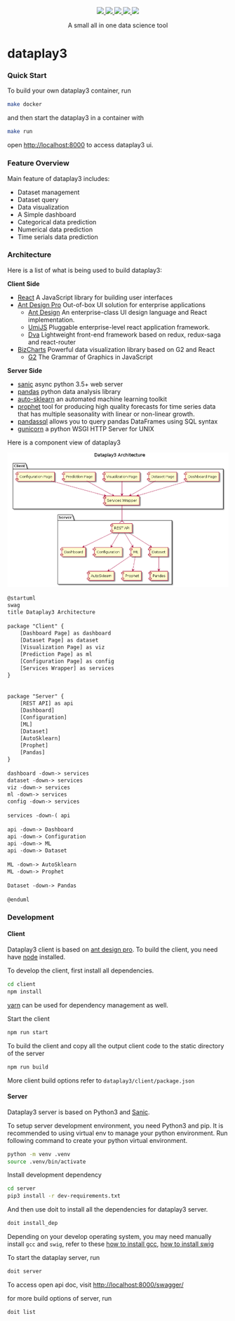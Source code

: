 <p align="center">
  <a href="https://github.com/gangtao/dataplay3/issues">
    <img src="https://img.shields.io/github/issues/gangtao/dataplay3.svg">
  </a>
  <a href="https://github.com/gangtao/dataplay3/network">
    <img src="https://img.shields.io/github/forks/gangtao/dataplay3.svg">
  </a>
  <a href="https://github.com/gangtao/dataplay3/stargazers">
    <img src="https://img.shields.io/github/stars/gangtao/dataplay3.svg">
  </a>
  <a href="https://app.codacy.com/app/gangtao/dataplay3?utm_source=github.com&utm_medium=referral&utm_content=gangtao/dataplay3&utm_campaign=Badge_Grade_Settings">
    <img src="https://api.codacy.com/project/badge/Grade/8e46d2bc99bc4dad990af063c26efb00">
  </a>
  <a href="https://ebertapp.io/github/gangtao/dataplay3">
    <img src="https://ebertapp.io/github/gangtao/dataplay3.svg">
  </a>
</p>

<p align="center">
  A small all in one data science tool
</p>

# dataplay3

### Quick Start
To build your own dataplay3 container, run
```bash
make docker
```
and then start the dataplay3 in a container with
```bash
make run
```
open [http://localhost:8000](http://localhost:8000) to access dataplay3 ui.

### Feature Overview

Main feature of dataplay3 includes:
- Dataset management
- Dataset query
- Data visualization
- A Simple dashboard
- Categorical data prediction
- Numerical data prediction
- Time serials data prediction

### Architecture

Here is a list of what is being used to build dataplay3:

**Client Side**
- [React](https://reactjs.org/) A JavaScript library for building user interfaces
- [Ant Design Pro](https://pro.ant.design/) Out-of-box UI solution for enterprise applications
  - [Ant Design](https://ant.design/) An enterprise-class UI design language and React implementation.
  - [UmiJS](https://umijs.org/) Pluggable enterprise-level react application framework.
  - [Dva](https://github.com/dvajs/dva) Lightweight front-end framework based on redux, redux-saga and react-router
- [BizCharts](https://github.com/alibaba/BizCharts) Powerful data visualization library based on G2 and React
  - [G2](https://github.com/antvis/g2) The Grammar of Graphics in JavaScript

**Server Side**
- [sanic](https://github.com/huge-success/sanic) async python 3.5+ web server
- [pandas](https://pandas.pydata.org/) python data analysis library
- [auto-sklearn](https://automl.github.io/auto-sklearn/master/index.html) an automated machine learning toolkit
- [prophet](https://github.com/facebook/prophet) tool for producing high quality forecasts for time series data that has multiple seasonality with linear or non-linear growth.
- [pandassql](https://github.com/yhat/pandasql/) allows you to query pandas DataFrames using SQL syntax
- [gunicorn](https://gunicorn.org/) a python WSGI HTTP Server for UNIX

Here is a component view of dataplay3

![dataplay3_component_view](./assets/dataplay3_component_view.png)
```plantuml
@startuml
swag
title Dataplay3 Architecture

package "Client" {
    [Dashboard Page] as dashboard
    [Dataset Page] as dataset
    [Visualization Page] as viz
    [Prediction Page] as ml
    [Configuration Page] as config
    [Services Wrapper] as services
}


package "Server" {
    [REST API] as api
    [Dashboard]
    [Configuration]
    [ML]
    [Dataset]
    [AutoSklearn]
    [Prophet]
    [Pandas]
}

dashboard -down-> services
dataset -down-> services
viz -down-> services
ml -down-> services
config -down-> services

services -down-( api

api -down-> Dashboard
api -down-> Configuration
api -down-> ML
api -down-> Dataset

ML -down-> AutoSklearn
ML -down-> Prophet

Dataset -down-> Pandas

@enduml
```

### Development

#### Client
Dataplay3 client is based on [ant design pro](https://pro.ant.design/). To build the client, you need have [node](https://nodejs.org/en/) installed.

To develop the client, first install all dependencies.

```bash
cd client
npm install
```
[yarn](https://yarnpkg.com/en/) can be used for dependency management as well.

Start the client
```bash
npm run start
```

To build the client and copy all the output client code to the static directory of the server
```bash
npm run build
```

More client build options refer to `dataplay3/client/package.json`

#### Server
Dataplay3 server is based on Python3 and [Sanic](https://github.com/huge-success/sanic).

To setup server development environment, you need Python3 and pip. It is recommended to using virtual env to manage your python environment.  Run following command to create your python virtual environment.
```bash
python -m venv .venv
source .venv/bin/activate
```

Install development dependency
```bash
cd server
pip3 install -r dev-requirements.txt
```

And then use doit to install all the dependencies for dataplay3 server.
```bash
doit install_dep
```
Depending on your develop operating system, you may need manually install `gcc` and `swig`, refer to these [how to install gcc](https://www.guru99.com/c-gcc-install.html), [how to install swig](https://www.dev2qa.com/how-to-install-swig-on-macos-linux-and-windows/)


To start the dataplay server, run
```bash
doit server
```

To access open api doc, visit [http://localhost:8000/swagger/](http://localhost:8000/swagger/)

for more build options of server, run
```bash
doit list
```
